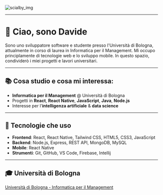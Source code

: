 <picture>
 <source media="(prefers-color-scheme: dark)" srcset="https://i.imgur.com/gcJ23b1.png">
 <source media="(prefers-color-scheme: light)" srcset="https://i.imgur.com/gcJ23b1.png">
 <img alt="scialby_img" src="https://i.imgur.com/gcJ23b1.png">
</picture>

---

# 👋 Ciao, sono Davide

Sono uno sviluppatore software e studente presso l'Università di Bologna, attualmente in corso di laurea in Informatica per il Management. Mi occupo principlamente di tecnologie web e lo sviluppo mobile. In questo spazio, condividerò i miei progetti e lavori universitari.

---

## 📚 Cosa studio e cosa mi interessa:

- **Informatica per il Management** @ Università di Bologna
- Progetti in **React**, **React Native**, **JavaScript**, **Java**, **Node.js**
- Interesse per l'**intelligenza artificiale** & **data science**

---

## 🔧 Tecnologie che uso

- **Frontend**: React, React Native, Tailwind CSS, HTML5, CSS3, JavaScript
- **Backend**: Node.js, Express, REST API, MongoDB, MySQL
- **Mobile**: React Native
- **Strumenti**: Git, GitHub, VS Code, Firebase, Intellij

---

## 🎓 Università di Bologna

[Università di Bologna - Informatica per il Management](https://corsi.unibo.it/laurea/InformaticaManagement/insegnamenti/piano/2024/8014/000/000/2023)
